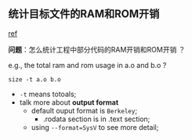 ## 统计目标文件的RAM和ROM开销

[ref](https://sourceware.org/binutils/docs/binutils/size.html)

**问题**：怎么统计工程中部分代码的RAM开销和ROM开销 ？

e.g., the total ram and rom usage in a.o and b.o ?

`size -t a.o b.o`

- `-t` means totoals;
- talk more about **output format**
    - default ouput format is `Berkeley`;
        - .rodata section is in .text section;
    - using `--format=SysV` to see more detail;
